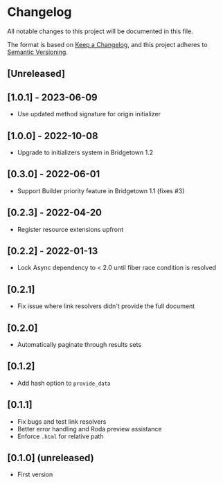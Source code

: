 # Changelog

All notable changes to this project will be documented in this file.

The format is based on [Keep a Changelog](https://keepachangelog.com/en/1.0.0/),
and this project adheres to [Semantic Versioning](https://semver.org/spec/v2.0.0.html).

## [Unreleased]

## [1.0.1] - 2023-06-09

- Use updated method signature for origin initializer

## [1.0.0] - 2022-10-08

- Upgrade to initializers system in Bridgetown 1.2

## [0.3.0] - 2022-06-01

- Support Builder priority feature in Bridgetown 1.1 (fixes #3)

## [0.2.3] - 2022-04-20

- Register resource extensions upfront

## [0.2.2] - 2022-01-13

- Lock Async dependency to < 2.0 until fiber race condition is resolved

## [0.2.1]

- Fix issue where link resolvers didn't provide the full document

## [0.2.0]

- Automatically paginate through results sets

## [0.1.2]

- Add hash option to `provide_data`

## [0.1.1]

- Fix bugs and test link resolvers
- Better error handling and Roda preview assistance
- Enforce `.html` for relative path

## [0.1.0] (unreleased)

- First version
